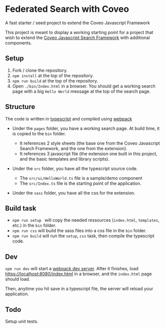 # Federated Search with Coveo
A fast starter / seed project to extend the Coveo Javascript Framework

This project is meant to display a working starting point for a project that wish to extend the [Coveo Javascript Search Framework](https://github.com/coveo/search-ui) with additional components.

## Setup

1. Fork / clone the repository.
2. `npm install` at the top of the repository.
3. `npm run build` at the top of the repository.
4. Open `./bin/Index.html` in a browser. You should get a working search page with a big `Hello World` message at the top of the search page.

## Structure

The code is written in [typescript](http://www.typescriptlang.org/) and compiled using [webpack](https://webpack.github.io/)

* Under the `pages` folder, you have a working search page. At build time, it is copied to the `bin` folder.
    * It references 2 style sheets (the base one from the Coveo Javascript Search Framework, and the one from the extension).
    * It references 3 javascript file (the extension one built in this project, and the basic templates and library scripts).

* Under the `src` folder, you have all the typescript source code.
    * The `src/ui/HelloWorld.ts` file is a sample/demo component
    * The `src/Index.ts` file is the starting point of the application.

* Under the `sass` folder, you have all the css for the extension.

## Build task

* `npm run setup ` will copy the needed ressources (`index.html`, `templates`, etc.) in the `bin` folder.
* `npm run css` will build the sass files into a css file in the `bin` folder.
* `npm run build` will run the `setup`, `css` task, then compile the typescript code.

## Dev

`npm run dev` will start a [webpack dev server](https://webpack.github.io/docs/webpack-dev-server.html). After it finishes, load [https://localhost:8080/index.html](https://localhost:8080/index.html) in a browser, and the `index.html` page should load.

Then, anytime you hit save in a typescript file, the server will reload your application.

## Todo
Setup unit tests.
